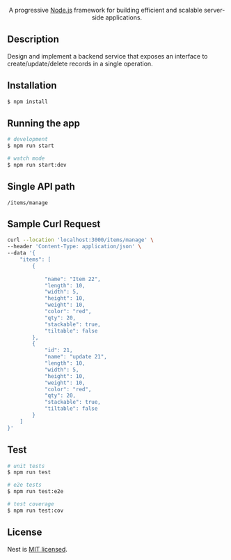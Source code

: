 

  <p align="center">A progressive <a href="http://nodejs.org" target="_blank">Node.js</a> framework for building efficient and scalable server-side applications.</p>


## Description

Design and implement a backend service that exposes an interface to create/update/delete records in a single
operation.

## Installation

```bash
$ npm install
```

## Running the app

```bash
# development
$ npm run start

# watch mode
$ npm run start:dev
```

## Single API path
```/items/manage```


## Sample Curl Request

```bash
curl --location 'localhost:3000/items/manage' \
--header 'Content-Type: application/json' \
--data '{
    "items": [
        {
            
            "name": "Item 22",
            "length": 10,
            "width": 5,
            "height": 10,
            "weight": 10,
            "color": "red",
            "qty": 20,
            "stackable": true,
            "tiltable": false
        },
        {
            "id": 21,
            "name": "update 21",
            "length": 10,
            "width": 5,
            "height": 10,
            "weight": 10,
            "color": "red",
            "qty": 20,
            "stackable": true,
            "tiltable": false
        }      
    ]
}'
```


## Test

```bash
# unit tests
$ npm run test

# e2e tests
$ npm run test:e2e

# test coverage
$ npm run test:cov
```


## License

Nest is [MIT licensed](LICENSE).
